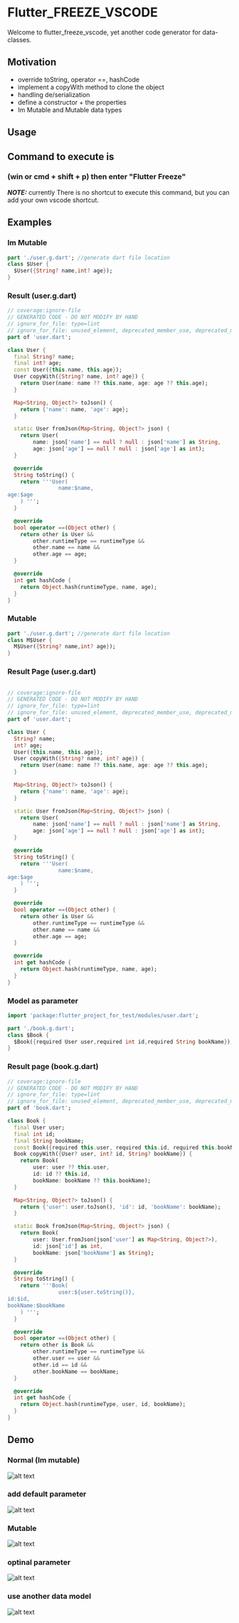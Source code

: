 # Flutter_FREEZE_VSCODE 

Welcome to flutter_freeze_vscode, yet another code generator for data-classes.

## Motivation
- override toString, operator ==, hashCode
- implement a copyWith method to clone the object
- handling de/serialization
- define a constructor + the properties
- Im Mutable and Mutable data types

## Usage

## Command to execute is
###  (win or cmd + shift + p)  then enter "Flutter Freeze"

**_NOTE:_**  currently There is no shortcut to execute this command, but you can add your own vscode shortcut. 

## Examples

### Im Mutable 
```dart
part './user.g.dart'; //generate dart file location 
class $User {
  $User({String? name,int? age});
}
```
### Result (user.g.dart)
```dart
// coverage:ignore-file
// GENERATED CODE - DO NOT MODIFY BY HAND
// ignore_for_file: type=lint
// ignore_for_file: unused_element, deprecated_member_use, deprecated_member_use_from_same_package, use_function_type_syntax_for_parameters, unnecessary_const, avoid_init_to_null, invalid_override_different_default_values_named, prefer_expression_function_bodies, annotate_overrides, invalid_annotation_target
part of 'user.dart';

class User {
  final String? name;
  final int? age;
  const User({this.name, this.age});
  User copyWith({String? name, int? age}) {
    return User(name: name ?? this.name, age: age ?? this.age);
  }

  Map<String, Object?> toJson() {
    return {'name': name, 'age': age};
  }

  static User fromJson(Map<String, Object?> json) {
    return User(
        name: json['name'] == null ? null : json['name'] as String,
        age: json['age'] == null ? null : json['age'] as int);
  }

  @override
  String toString() {
    return '''User(
                name:$name,
age:$age
    ) ''';
  }

  @override
  bool operator ==(Object other) {
    return other is User &&
        other.runtimeType == runtimeType &&
        other.name == name &&
        other.age == age;
  }

  @override
  int get hashCode {
    return Object.hash(runtimeType, name, age);
  }
}

```
### Mutable 
```dart
part './user.g.dart'; //generate dart file location 
class M$User {
  M$User({String? name,int? age});
}
```
### Result Page (user.g.dart)
```dart

// coverage:ignore-file
// GENERATED CODE - DO NOT MODIFY BY HAND
// ignore_for_file: type=lint
// ignore_for_file: unused_element, deprecated_member_use, deprecated_member_use_from_same_package, use_function_type_syntax_for_parameters, unnecessary_const, avoid_init_to_null, invalid_override_different_default_values_named, prefer_expression_function_bodies, annotate_overrides, invalid_annotation_target
part of 'user.dart';

class User {
  String? name;
  int? age;
  User({this.name, this.age});
  User copyWith({String? name, int? age}) {
    return User(name: name ?? this.name, age: age ?? this.age);
  }

  Map<String, Object?> toJson() {
    return {'name': name, 'age': age};
  }

  static User fromJson(Map<String, Object?> json) {
    return User(
        name: json['name'] == null ? null : json['name'] as String,
        age: json['age'] == null ? null : json['age'] as int);
  }

  @override
  String toString() {
    return '''User(
                name:$name,
age:$age
    ) ''';
  }

  @override
  bool operator ==(Object other) {
    return other is User &&
        other.runtimeType == runtimeType &&
        other.name == name &&
        other.age == age;
  }

  @override
  int get hashCode {
    return Object.hash(runtimeType, name, age);
  }
}

```


###  Model as parameter
```dart
import 'package:flutter_project_for_test/modules/user.dart';

part './book.g.dart';
class $Book {
  $Book({required User user,required int id,required String bookName});
}
```

### Result page (book.g.dart)
```dart
// coverage:ignore-file
// GENERATED CODE - DO NOT MODIFY BY HAND
// ignore_for_file: type=lint
// ignore_for_file: unused_element, deprecated_member_use, deprecated_member_use_from_same_package, use_function_type_syntax_for_parameters, unnecessary_const, avoid_init_to_null, invalid_override_different_default_values_named, prefer_expression_function_bodies, annotate_overrides, invalid_annotation_target
part of 'book.dart';

class Book {
  final User user;
  final int id;
  final String bookName;
  const Book({required this.user, required this.id, required this.bookName});
  Book copyWith({User? user, int? id, String? bookName}) {
    return Book(
        user: user ?? this.user,
        id: id ?? this.id,
        bookName: bookName ?? this.bookName);
  }

  Map<String, Object?> toJson() {
    return {'user': user.toJson(), 'id': id, 'bookName': bookName};
  }

  static Book fromJson(Map<String, Object?> json) {
    return Book(
        user: User.fromJson(json['user'] as Map<String, Object?>),
        id: json['id'] as int,
        bookName: json['bookName'] as String);
  }

  @override
  String toString() {
    return '''Book(
                user:${user.toString()},
id:$id,
bookName:$bookName
    ) ''';
  }

  @override
  bool operator ==(Object other) {
    return other is Book &&
        other.runtimeType == runtimeType &&
        other.user == user &&
        other.id == id &&
        other.bookName == bookName;
  }

  @override
  int get hashCode {
    return Object.hash(runtimeType, user, id, bookName);
  }
}


```
## Demo
### Normal  (Im mutable)
![alt text](https://raw.githubusercontent.com/praveen576232/flutter_freeze_vsCode/main/screenshots/img1.gif)
### add default parameter
![alt text](https://raw.githubusercontent.com/praveen576232/flutter_freeze_vsCode/main/screenshots/img2.gif)
### Mutable
![alt text](https://raw.githubusercontent.com/praveen576232/flutter_freeze_vsCode/main/screenshots/img3.gif)
### optinal parameter
![alt text](https://raw.githubusercontent.com/praveen576232/flutter_freeze_vsCode/main/screenshots/img4.gif)
### use another data model
![alt text](https://raw.githubusercontent.com/praveen576232/flutter_freeze_vsCode/main/screenshots/img5.gif)
